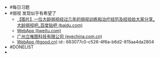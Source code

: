 - #每日习题
- #弱视 发现似乎有希望了
	- [【图片】一位大龄弱视经过几年的弱视训练和治疗经历及经验给大家分享_大龄弱视吧_百度贴吧 (baidu.com)](https://tieba.baidu.com/p/6781406334)
	- [WebApp (liweitu.com)](https://www.liweitu.com/tutorials)
	- [广州立唯图科技有限公司 (eyechina.com.cn)](http://www.eyechina.com.cn/)
	- [WebApp (ttgood.cn)](https://ttgood.cn)
	  id:: 663077c0-c526-4f6a-b6d2-815aa4da2804
- #DONELIST
-